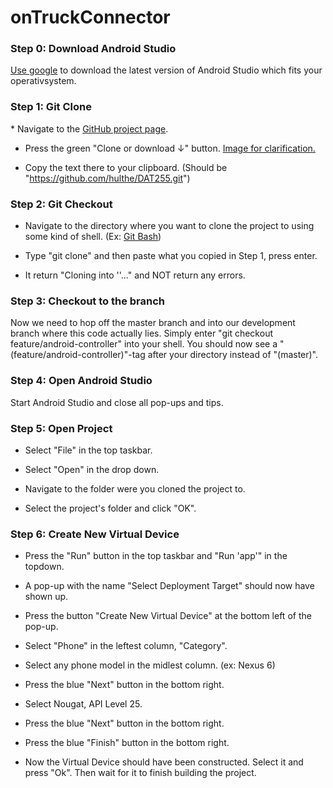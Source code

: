 <h1>onTruckConnector</h1>

<h3>Step 0: Download Android Studio</h3>
<a href = "http://bfy.tw/43JI">Use google</a> to download the latest version of Android Studio which fits your operativsystem.

<h3>Step 1: Git Clone</h3>
* Navigate to the <a href =" https://github.com/hulthe/DAT255">GitHub project page</a>.

* Press the green "Clone or download ↓" button. <a href = "https://i.imgur.com/NWvVLpx.png">Image for clarification.</a>

* Copy the text there to your clipboard. (Should be "https://github.com/hulthe/DAT255.git")

<h3>Step 2: Git Checkout</h3>

* Navigate to the directory where you want to clone the project to using some kind of shell. (Ex: <a href = https://git-for-windows.github.io>Git Bash</a>)

* Type "git clone" and then paste what you copied in Step 1, press enter.

* It return "Cloning into '<folder name>'..." and NOT return any errors.
  
<h3>Step 3: Checkout to the branch</h3>
Now we need to hop off the master branch and into our development branch where this code actually lies.
Simply enter "git checkout feature/android-controller" into your shell.
You should now see a "(feature/android-controller)"-tag after your directory instead of "(master)".

<h3>Step 4: Open Android Studio</h3>
Start Android Studio and close all pop-ups and tips.

<h3>Step 5: Open Project</h3>

* Select "File" in the top taskbar.

* Select "Open" in the drop down.

* Navigate to the folder were you cloned the project to.

* Select the project's folder and click "OK".

<h3>Step 6: Create New Virtual Device</h3>

* Press the "Run" button in the top taskbar and "Run 'app'" in the topdown.

* A pop-up with the name "Select Deployment Target" should now have shown up.

* Press the button "Create New Virtual Device" at the bottom left of the pop-up.

* Select "Phone" in the leftest column, "Category".

* Select any phone model in the midlest column. (ex: Nexus 6)

* Press the blue "Next" button in the bottom right.

* Select Nougat, API Level 25.

* Press the blue "Next" button in the bottom right.

* Press the blue "Finish" button in the bottom right.

* Now the Virtual Device should have been constructed. Select it and press "Ok". Then wait for it to finish building the project.
